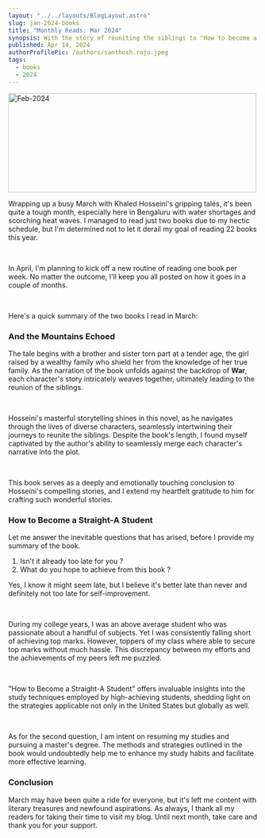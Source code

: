 ```yaml
---
layout: "../../layouts/BlogLayout.astro"
slug: jan-2024-books
title: "Monthly Reads: Mar 2024"
synopsis: With the story of reuniting the siblings to "How to become a Straight-A student". Join me as we explore Academic insights and bid farewell to the gripping tales of Hossein.
published: Apr 14, 2024
authorProfilePic: /authors/santhosh.raju.jpeg
tags:
  - books
  - 2024
---
```


<div class="w-full flex flex-row justify-center">
  <img src="/mar-2024/banner.jpg" alt="Feb-2024" width="500" height="200" />
</div>

Wrapping up a busy March with Khaled Hosseini's gripping tales, it's been quite a tough month, especially here in Bengaluru with water shortages and scorching heat waves. I managed to read just two books due to my hectic schedule, but I'm determined not to let it derail my goal of reading 22 books this year.

<br/>

In April, I'm planning to kick off a new routine of reading one book per week. No matter the outcome, I'll keep you all posted on how it goes in a couple of months.

<br/>

Here's a quick summary of the two books I read in March:

### And the Mountains Echoed

The tale begins with a brother and sister torn part at a tender age, the girl raised by a wealthy family who shield her from the knowledge of her true family. As the narration of the book unfolds against the backdrop of **War**, each character's story intricately weaves together, ultimately leading to the reunion of the siblings.

<br/>

Hosseini's masterful storytelling shines in this novel, as he navigates through the lives of diverse characters, seamlessly intertwining their journeys to reunite the siblings. Despite the book's length, I found myself captivated by the author's ability to seamlessly merge each character's narrative into the plot.

<br/>

This book serves as a deeply and emotionally touching conclusion to Hosseini's compelling stories, and I extend my heartfelt gratitude to him for crafting such wonderful stories.

### How to Become a Straight-A Student

Let me answer the inevitable questions that has arised, before I provide my summary of the book.

1. Isn't it already too late for you ?
2. What do you hope to achieve from this book ?

Yes, I know it might seem late, but I believe it's better late than never and definitely not too late for self-improvement.

<br/>

During my college years, I was an above average student who was passionate about a handful of subjects. Yet I was consistently falling short of achieving top marks. However, toppers of my class where able to secure top marks without much hassle. This discrepancy between my efforts and the achievements of my peers left me puzzled.

<br/>

"How to Become a Straight-A Student" offers invaluable insights into the study techniques employed by high-achieving students, shedding light on the strategies applicable not only in the United States but globally as well.

<br/>

As for the second question, I am intent on resuming my studies and pursuing a master's degree. The methods and strategies outlined in the book would undoubtedly help me to enhance my study habits and facilitate more effective learning.

### Conclusion

March may have been quite a ride for everyone, but it's left me content with literary treasures and newfound aspirations. As always, I thank all my readers for taking their time to visit my blog. Until next month, take care and thank you for your support.
